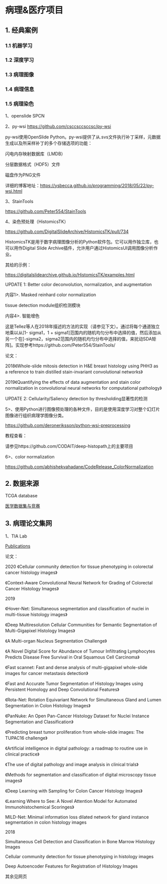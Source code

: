 # 病理&医疗项目

## 1. 经典案例

### 1.1 机器学习


### 1.2 深度学习


### 1.3 病理图像


### 1.4 病理信息

### 1.5 病理染色

1、openslide SPCN

2、py-wsi
https://github.com/csccsccsccsc/py-wsi

py-wsi使用OpenSlide Python。py-wsi提供了从.svs文件执行补丁采样，元数据生成以及所采样补丁的多个存储选项的功能：

闪电内存映射数据库（LMDB）

分层数据格式（HDF5）文件

磁盘作为PNG文件

详细的博客地址：https://ysbecca.github.io/programming/2018/05/22/py-wsi.html

3、StainTools

https://github.com/Peter554/StainTools

4、染色预处理（HistomicsTK）

https://github.com/DigitalSlideArchive/HistomicsTK/pull/734

HistomicsTK是用于数字病理图像分析的Python软件包。它可以用作独立库，也可以用作Digital Slide Archive插件，允许用户通过HistomicsUI调用图像分析作业。

其给的示例：

https://digitalslidearchive.github.io/HistomicsTK/examples.html

UPDATE 1: Better color deconvolution, normalization, and augmentation

内容1>. Masked reinhard color normalization

tissue detection module组织检测模块

内容4>. 智能增色

这是Tellez等人在2018年描述的方法的实现（请参见下文）。通过将每个通道独立地乘以从[1- sigma1，1 + sigma1]范围内的随机均匀分布中选择的值，然后添加从另一个在[-sigma2，sigma2范围内的随机均匀分布中选择的值，来扰动SDA矩阵]。实现参考https://github.com/Peter554/StainTools/

论文：

2018《Whole-slide mitosis detection in H&E breast histology using PHH3 as a reference to train distilled stain-invariant convolutional networks》

2019《Quantifying the effects of data augmentation and stain color normalization in convolutional neural networks for computational pathology》

UPDATE 2: Cellularity/Saliency detection by thresholding显著性的检测

5>、使用Python进行图像预处理的各种文件，目的是使用深度学习对整个幻灯片图像进行组织病理学图像分类。

https://github.com/deroneriksson/python-wsi-preprocessing

教程查看：

请参见https://github.com/CODAIT/deep-histopath上的主要项目


6>、color normalization

https://github.com/abhishekvahadane/CodeRelease_ColorNormalization



## 2. 数据来源

TCGA database

[医学数据集与竞赛](https://zhuanlan.zhihu.com/p/50615907)

## 3. 病理论文集网

1、TIA Lab

[Publications](https://warwick.ac.uk/fac/sci/dcs/research/tia/publications/)

论文：

2020 
《Cellular community detection for tissue phenotyping in colorectal cancer histology images》

《Context-Aware Convolutional Neural Network for Grading of Colorectal Cancer Histology Images》

2019

《Hover-Net: Simultaneous segmentation and classification of nuclei in multi-tissue histology images》

《Deep Multiresolution Cellular Communities for Semantic Segmentation of Multi-Gigapixel Histology Images》

《A Multi-organ Nucleus Segmentation Challenge》

《A Novel Digital Score for Abundance of Tumour Infiltrating Lymphocytes Predicts Disease Free Survival in Oral Squamous Cell Carcinoma》

《Fast scannet: Fast and dense analysis of multi-gigapixel whole-slide images for cancer metastasis detection》

《Fast and Accurate Tumor Segmentation of Histology Images using Persistent Homology and Deep Convolutional Features》

《Rota-Net: Rotation Equivariant Network for Simultaneous Gland and Lumen Segmentation in Colon Histology Images》

《PanNuke: An Open Pan-Cancer Histology Dataset for Nuclei Instance Segmentation and Classification》

《Predicting breast tumor proliferation from whole-slide images: The TUPAC16 challenge》

《Artificial intelligence in digital pathology: a roadmap to routine use in clinical practice》

《The use of digital pathology and image analysis in clinical trials》

《Methods for segmentation and classification of digital microscopy tissue images》

《Deep Learning with Sampling for Colon Cancer Histology Images》

《Learning Where to See: A Novel Attention Model for Automated Immunohistochemical Scoringes》

MILD-Net: Minimal information loss dilated network for gland instance segmentation in colon histology images

2018

Simultaneous Cell Detection and Classification in Bone Marrow Histology Images

Cellular community detection for tissue phenotyping in histology images

Deep Autoencoder Features for Registration of Histology Images

其余见网页




